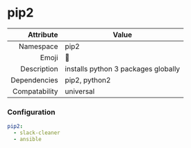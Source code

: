 # pip2

| Attribute     | Value                                     |
|--------------:|-------------------------------------------|
| Namespace     | pip2                                      |
| Emoji         | 🐍                                        |
| Description   | installs python 3 packages globally       |
| Dependencies  | pip2, python2                             |
| Compatability | universal                                 |

### Configuration
```yml
pip2:
  - slack-cleaner
  - ansible

```
